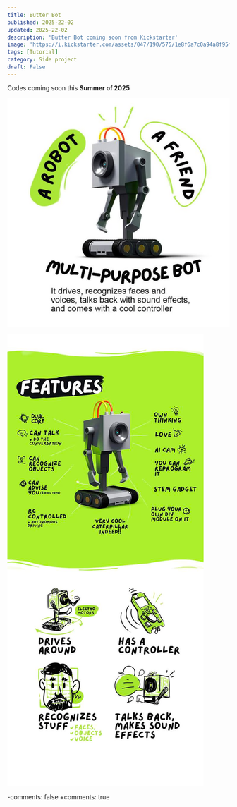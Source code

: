 ```yaml
---
title: Butter Bot
published: 2025-22-02
updated: 2025-22-02
description: 'Butter Bot coming soon from Kickstarter'
image: 'https://i.kickstarter.com/assets/047/190/575/1e8f6a7c0a94a8f95f7eab9889247abb_original.jpg?anim=false&fit=cover&gravity=auto&height=873&origin=ugc&q=92&v=1730985897&width=1552&sig=Caw2B2DrCpDt2WlbegZBESzsUe%2BQqrEq89mZFeHyXnk%3D'
tags: [Tutorial]
category: Side project
draft: False
---
```


Codes coming soon this **Summer of 2025**

![alt text](Butter-bot.png)

![alt text](Butter-Features.png)

-comments: false
+comments: true
